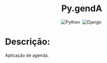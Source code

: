 <div align="center">  

<h1> Py.gendA </h1>

![Python](https://img.shields.io/badge/-Python-1e272e?style=for-the-badge&logo=python)&nbsp;
![Django](https://img.shields.io/badge/-Django-1e272e?style=for-the-badge&logo=django)&nbsp;
</div>

<h1> Descrição: </h1>
<p>
Aplicação de agenda.
</p>